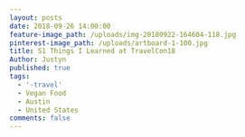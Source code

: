 ```yaml
---
layout: posts
date: 2018-09-26 14:00:00
feature-image_path: /uploads/img-20180922-164604-118.jpg
pinterest-image_path: /uploads/artboard-1-100.jpg
title: 51 Things I Learned at TravelCon18
Author: Justyn
published: true
tags:
  - '-travel'
  - Vegan Food
  - Austin
  - United States
comments: false
---
```

